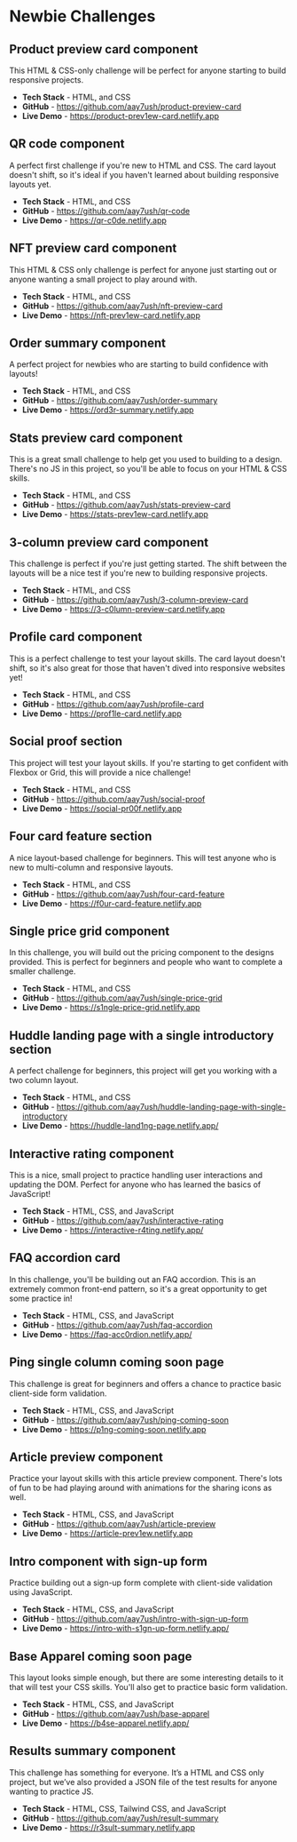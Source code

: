 # Newbie Challenges

## Product preview card component

This HTML & CSS-only challenge will be perfect for anyone starting to build responsive projects.

- **Tech Stack** - HTML, and CSS
- **GitHub** - <https://github.com/aay7ush/product-preview-card>
- **Live Demo** - <https://product-prev1ew-card.netlify.app>

## QR code component

A perfect first challenge if you're new to HTML and CSS. The card layout doesn't shift, so it's ideal if you haven't learned about building responsive layouts yet.

- **Tech Stack** - HTML, and CSS
- **GitHub** - <https://github.com/aay7ush/qr-code>
- **Live Demo** - <https://qr-c0de.netlify.app>

## NFT preview card component

This HTML & CSS only challenge is perfect for anyone just starting out or anyone wanting a small project to play around with.

- **Tech Stack** - HTML, and CSS
- **GitHub** - <https://github.com/aay7ush/nft-preview-card>
- **Live Demo** - <https://nft-prev1ew-card.netlify.app>

## Order summary component

A perfect project for newbies who are starting to build confidence with layouts!

- **Tech Stack** - HTML, and CSS
- **GitHub** - <https://github.com/aay7ush/order-summary>
- **Live Demo** - <https://ord3r-summary.netlify.app>

## Stats preview card component

This is a great small challenge to help get you used to building to a design. There's no JS in this project, so you'll be able to focus on your HTML & CSS skills.

- **Tech Stack** - HTML, and CSS
- **GitHub** - <https://github.com/aay7ush/stats-preview-card>
- **Live Demo** - <https://stats-prev1ew-card.netlify.app>

## 3-column preview card component

This challenge is perfect if you're just getting started. The shift between the layouts will be a nice test if you're new to building responsive projects.

- **Tech Stack** - HTML, and CSS
- **GitHub** - <https://github.com/aay7ush/3-column-preview-card>
- **Live Demo** - <https://3-c0lumn-preview-card.netlify.app>

## Profile card component

This is a perfect challenge to test your layout skills. The card layout doesn't shift, so it's also great for those that haven't dived into responsive websites yet!

- **Tech Stack** - HTML, and CSS
- **GitHub** - <https://github.com/aay7ush/profile-card>
- **Live Demo** - <https://prof1le-card.netlify.app>

## Social proof section

This project will test your layout skills. If you're starting to get confident with Flexbox or Grid, this will provide a nice challenge!

- **Tech Stack** - HTML, and CSS
- **GitHub** - <https://github.com/aay7ush/social-proof>
- **Live Demo** - <https://social-pr00f.netlify.app>

## Four card feature section

A nice layout-based challenge for beginners. This will test anyone who is new to multi-column and responsive layouts.

- **Tech Stack** - HTML, and CSS
- **GitHub** - <https://github.com/aay7ush/four-card-feature>
- **Live Demo** - <https://f0ur-card-feature.netlify.app>

## Single price grid component

In this challenge, you will build out the pricing component to the designs provided. This is perfect for beginners and people who want to complete a smaller challenge.

- **Tech Stack** - HTML, and CSS
- **GitHub** - <https://github.com/aay7ush/single-price-grid>
- **Live Demo** - <https://s1ngle-price-grid.netlify.app>

## Huddle landing page with a single introductory section

A perfect challenge for beginners, this project will get you working with a two column layout.

- **Tech Stack** - HTML, and CSS
- **GitHub** - <https://github.com/aay7ush/huddle-landing-page-with-single-introductory>
- **Live Demo** - <https://huddle-land1ng-page.netlify.app/>

## Interactive rating component

This is a nice, small project to practice handling user interactions and updating the DOM. Perfect for anyone who has learned the basics of JavaScript!

- **Tech Stack** - HTML, CSS, and JavaScript
- **GitHub** - <https://github.com/aay7ush/interactive-rating>
- **Live Demo** - <https://interactive-r4ting.netlify.app/>

## FAQ accordion card

In this challenge, you'll be building out an FAQ accordion. This is an extremely common front-end pattern, so it's a great opportunity to get some practice in!

- **Tech Stack** - HTML, CSS, and JavaScript
- **GitHub** - <https://github.com/aay7ush/faq-accordion>
- **Live Demo** - <https://faq-acc0rdion.netlify.app/>

## Ping single column coming soon page

This challenge is great for beginners and offers a chance to practice basic client-side form validation.

- **Tech Stack** - HTML, CSS, and JavaScript
- **GitHub** - <https://github.com/aay7ush/ping-coming-soon>
- **Live Demo** - <https://p1ng-coming-soon.netlify.app>

## Article preview component

Practice your layout skills with this article preview component. There's lots of fun to be had playing around with animations for the sharing icons as well.

- **Tech Stack** - HTML, CSS, and JavaScript
- **GitHub** - <https://github.com/aay7ush/article-preview>
- **Live Demo** - <https://article-prev1ew.netlify.app>

## Intro component with sign-up form

Practice building out a sign-up form complete with client-side validation using JavaScript.

- **Tech Stack** - HTML, CSS, and JavaScript
- **GitHub** - <https://github.com/aay7ush/intro-with-sign-up-form>
- **Live Demo** - <https://intro-with-s1gn-up-form.netlify.app/>

## Base Apparel coming soon page

This layout looks simple enough, but there are some interesting details to it that will test your CSS skills. You'll also get to practice basic form validation.

- **Tech Stack** - HTML, CSS, and JavaScript
- **GitHub** - <https://github.com/aay7ush/base-apparel>
- **Live Demo** - <https://b4se-apparel.netlify.app/>

## Results summary component

This challenge has something for everyone. It’s a HTML and CSS only project, but we’ve also provided a JSON file of the test results for anyone wanting to practice JS.

- **Tech Stack** - HTML, CSS, Tailwind CSS, and JavaScript
- **GitHub** - <https://github.com/aay7ush/result-summary>
- **Live Demo** - <https://r3sult-summary.netlify.app>
